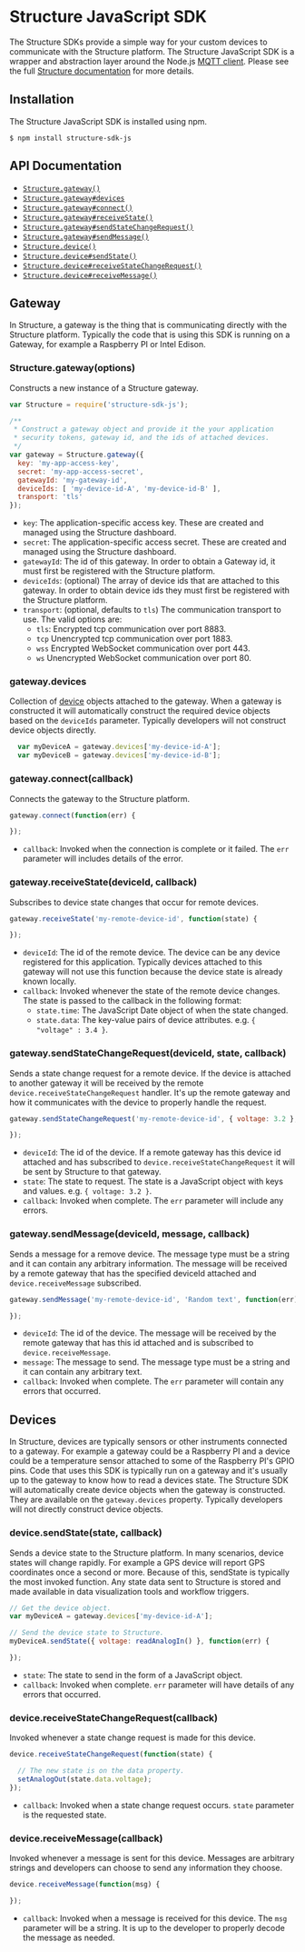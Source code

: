 Structure JavaScript SDK
============

The Structure SDKs provide a simple way for your custom devices to communicate with the Structure platform. The Structure JavaScript SDK is a wrapper and abstraction layer around the Node.js [MQTT client](https://github.com/mqttjs/MQTT.js). Please see the full [Structure documentation](http://getstructure.io/docs) for more details.

## Installation
The Structure JavaScript SDK is installed using npm.

```text
$ npm install structure-sdk-js
```

## API Documentation
* [`Structure.gateway()`](#gateway)
* [`Structure.gateway#devices`](#gateway-devices)
* [`Structure.gateway#connect()`](#gateway-connect)
* [`Structure.gateway#receiveState()`](#gateway-receivestate)
* [`Structure.gateway#sendStateChangeRequest()`](#gateway-sendstatechangerequest)
* [`Structure.gateway#sendMessage()`](#gateway-sendmessage)
* [`Structure.device()`](#device)
* [`Structure.device#sendState()`](#device-sendstate)
* [`Structure.device#receiveStateChangeRequest()`](#device-receivestatechangerequest)
* [`Structure.device#receiveMessage()`](#device-receivemessage)

## Gateway

In Structure, a gateway is the thing that is communicating directly with the Structure platform. Typically the code that is using this SDK is running on a Gateway, for example a Raspberry PI or Intel Edison.

<a name="gateway"></a>
### Structure.gateway(options)

Constructs a new instance of a Structure gateway.

```javascript
var Structure = require('structure-sdk-js');

/**
 * Construct a gateway object and provide it the your application
 * security tokens, gateway id, and the ids of attached devices.
 */
var gateway = Structure.gateway({
  key: 'my-app-access-key',
  secret: 'my-app-access-secret',
  gatewayId: 'my-gateway-id',
  deviceIds: [ 'my-device-id-A', 'my-device-id-B' ],
  transport: 'tls'
});
```

* `key`: The application-specific access key. These are created and managed using the Structure dashboard.
* `secret`: The application-specific access secret. These are created and managed using the Structure dashboard.
* `gatewayId`: The id of this gateway. In order to obtain a Gateway id, it must first be registered with the Structure platform.
* `deviceIds`: (optional) The array of device ids that are attached to this gateway. In order to obtain device ids they must first be registered with the Structure platform.
* `transport`: (optional, defaults to `tls`) The communication transport to use. The valid options are:
  * `tls`: Encrypted tcp communication over port 8883.
  * `tcp` Unencrypted tcp communication over port 1883.
  * `wss` Encrypted WebSocket communication over port 443.
  * `ws` Unencrypted WebSocket communication over port 80.

<a name="gateway-devices"></a>
### gateway.devices
  Collection of [device](#device) objects attached to the gateway. When a gateway is constructed it will automatically construct the required device objects based on the `deviceIds` parameter. Typically developers will not construct device objects directly.

```javascript
  var myDeviceA = gateway.devices['my-device-id-A'];
  var myDeviceB = gateway.devices['my-device-id-B'];
```

<a name="gateway-connect"></a>
### gateway.connect(callback)

Connects the gateway to the Structure platform.

```javascript
gateway.connect(function(err) {

});
```

* `callback`: Invoked when the connection is complete or it failed. The `err` parameter will includes details of the error.

<a name="gateway-receivestate"></a>
### gateway.receiveState(deviceId, callback)

Subscribes to device state changes that occur for remote devices.

```javascript
gateway.receiveState('my-remote-device-id', function(state) {

});
```

* `deviceId`: The id of the remote device. The device can be any device registered for this application. Typically devices attached to this gateway will not use this function because the device state is already known locally.
* `callback`: Invoked whenever the state of the remote device changes. The state is passed to the callback in the following format:
  * `state.time`: The JavaScript Date object of when the state changed.
  * `state.data`: The key-value pairs of device attributes. e.g. `{ "voltage" : 3.4 }`.

<a name="gateway-sendstatechangerequest"></a>
### gateway.sendStateChangeRequest(deviceId, state, callback)

Sends a state change request for a remote device. If the device is attached to another gateway it will be received by the remote `device.receiveStateChangeRequest` handler. It's up the remote gateway and how it communicates with the device to properly handle the request.

```javascript
gateway.sendStateChangeRequest('my-remote-device-id', { voltage: 3.2 }, function(err) {

});
```

* `deviceId`: The id of the device. If a remote gateway has this device id attached and has subscribed to `device.receiveStateChangeRequest` it will be sent by Structure to that gateway.
* `state`: The state to request. The state is a JavaScript object with keys and values. e.g. `{ voltage: 3.2 }`.
* `callback`: Invoked when complete. The `err` parameter will include any errors.

<a name="gateway-sendmessage"></a>
### gateway.sendMessage(deviceId, message, callback)

Sends a message for a remove device. The message type must be a string and it can contain any arbitrary information. The message will be received by a remote gateway that has the specified deviceId attached and `device.receiveMessage` subscribed.

```javascript
gateway.sendMessage('my-remote-device-id', 'Random text', function(err) {

});
```

* `deviceId`: The id of the device. The message will be received by the remote gateway that has this id attached and is subscribed to `device.receiveMessage`.
* `message`: The message to send. The message type must be a string and it can contain any arbitrary text.
* `callback`: Invoked when complete. The `err` parameter will contain any errors that occurred.

<a name="device"></a>
## Devices

In Structure, devices are typically sensors or other instruments connected to a gateway. For example a gateway could be a Raspberry PI and a device could be a temperature sensor attached to some of the Raspberry PI's GPIO pins. Code that uses this SDK is typically run on a gateway and it's usually up to the gateway to know how to read a devices state. The Structure SDK will automatically create device objects when the gateway is constructed. They are available on the `gateway.devices` property. Typically developers will not directly construct device objects.

<a name="device-sendstate"></a>
### device.sendState(state, callback)

Sends a device state to the Structure platform. In many scenarios, device states will change rapidly. For example a GPS device will report GPS coordinates once a second or more. Because of this, sendState is typically the most invoked function. Any state data sent to Structure is stored and made available in data visualization tools and workflow triggers.

```javascript
// Get the device object.
var myDeviceA = gateway.devices['my-device-id-A'];

// Send the device state to Structure.
myDeviceA.sendState({ voltage: readAnalogIn() }, function(err) {

});
```

* `state`: The state to send in the form of a JavaScript object.
* `callback`: Invoked when complete. `err` parameter will have details of any errors that occurred.

<a name="device-receivestatechangerequest"></a>
### device.receiveStateChangeRequest(callback)

Invoked whenever a state change request is made for this device.

```javascript
device.receiveStateChangeRequest(function(state) {

  // The new state is on the data property.
  setAnalogOut(state.data.voltage);
});
```

* `callback`: Invoked when a state change request occurs. `state` parameter is the requested state.

<a name="device-receivemessage"></a>
### device.receiveMessage(callback)

Invoked whenever a message is sent for this device. Messages are arbitrary strings and developers can choose to send any information they choose.

```javascript
device.receiveMessage(function(msg) {

});
```

* `callback`: Invoked when a message is received for this device. The `msg` parameter will be a string. It is up to the developer to properly decode the message as needed.
